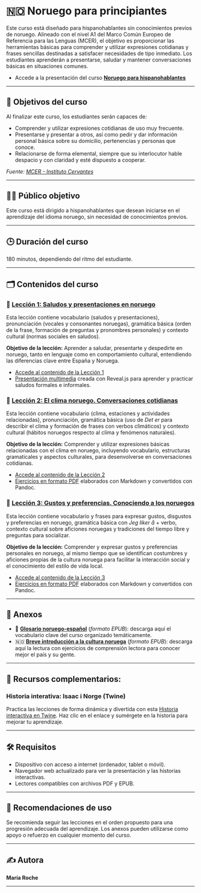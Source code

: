 # 🇳🇴 Noruego para principiantes

Este curso está diseñado para hispanohablantes sin conocimientos previos de noruego. Alineado con el nivel A1 del Marco Común Europeo de Referencia para las Lenguas (MCER), el objetivo es proporcionar las herramientas básicas para comprender y utilizar expresiones cotidianas y frases sencillas destinadas a satisfacer necesidades de tipo inmediato. Los estudiantes aprenderán a presentarse, saludar y mantener conversaciones básicas en situaciones comunes.

- Accede a la presentación del curso [**Noruego para hispanohablantes**](presentacion-curso/inicio-curso.html)


---

## 🎯 Objetivos del curso

Al finalizar este curso, los estudiantes serán capaces de:

- Comprender y utilizar expresiones cotidianas de uso muy frecuente.
- Presentarse y presentar a otros, así como pedir y dar información personal básica sobre su domicilio, pertenencias y personas que conoce.
- Relacionarse de forma elemental, siempre que su interlocutor hable despacio y con claridad y esté dispuesto a cooperar.

*Fuente: [MCER - Instituto Cervantes](https://cvc.cervantes.es/ensenanza/biblioteca_ele/marco/cvc_mer.pdf)*

---

## 🧑‍🎓 Público objetivo

Este curso está dirigido a hispanohablantes que desean iniciarse en el aprendizaje del idioma noruego, sin necesidad de conocimientos previos.

---
## 🕒 Duración del curso

180 minutos, dependiendo del ritmo del estudiante.

---

## 🗂️ Contenidos del curso

### 📍 [Lección 1: **Saludos y presentaciones en noruego**](00-leccion1/leccion1.md)
Esta lección contiene vocabulario (saludos y presentaciones), pronunciación (vocales y consonantes noruegas), gramática básica (orden de la frase, formación de preguntas y pronombres personales) y contexto cultural (normas sociales en saludos).

**Objetivo de la lección:** Aprender a saludar, presentarte y despedirte en noruego, tanto en lenguaje como en comportamiento cultural, entendiendo las diferencias clave entre España y Noruega.

- [Accede al contenido de la Lección 1](00-leccion1/leccion1.md)
- [Presentación multimedia](https://mroche02.github.io/curso-noruego/00-leccion1/presentacion/presentacion.html) creada con Reveal.js para aprender y practicar saludos formales e informales.

### 📍 [Lección 2: **El clima noruego. Conversaciones cotidianas**](01-leccion2/leccion2.md) 
Esta lección contiene vocabulario (clima, estaciones y actividades relacionadas), pronunciación, gramática básica (uso de *Det er* para describir el clima y formación de frases con verbos climáticos) y contexto cultural (hábitos noruegos respecto al clima y fenómenos naturales).

**Objetivo de la lección:** Comprender y utilizar expresiones básicas relacionadas con el clima en noruego, incluyendo vocabulario, estructuras gramaticales y aspectos culturales, para desenvolverse en conversaciones cotidianas.

- [Accede al contenido de la Lección 2](01-leccion2/leccion2.md)
- [Ejercicios en formato PDF](https://mroche02.github.io/curso-noruego/01-leccion2/ejercicios-leccion2.pdf) elaborados con Markdown y convertidos con Pandoc.


### 📍 [Lección 3: **Gustos y preferencias. Conociendo a los noruegos**](02-leccion3/leccion3.md)
Esta lección contiene vocabulario y frases para expresar gustos, disgustos y preferencias en noruego, gramática básica con *Jeg liker å* + verbo, contexto cultural sobre aficiones noruegas y tradiciones del tiempo libre y preguntas para socializar.

**Objetivo de la lección:** Comprender y expresar gustos y preferencias personales en noruego, al mismo tiempo que se identifican costumbres y aficiones propias de la cultura noruega para facilitar la interacción social y el conocimiento del estilo de vida local.

- [Accede al contenido de la Lección 3](02-leccion3/leccion3.md)
- [Ejercicios en formato PDF](https://mroche02.github.io/curso-noruego/02-leccion3/ejercicios-leccion3.pdf) elaborados con Markdown y convertidos con Pandoc.
---

## 📎 Anexos

- 📘 [**Glosario noruego-español**](https://mroche02.github.io/curso-noruego/anexos/ANEXO1/dist/glosario1.epub) (_formato EPUB_): descarga aquí el vocabulario clave del curso organizado temáticamente.
- 🇳🇴 [**Breve introducción a la cultura noruega**](https://mroche02.github.io/curso-noruego/anexos/ANEXO2/dist/anexo2.epub) (_formato EPUB_): descarga aquí la lectura con ejercicios de comprensión lectora para conocer mejor el país y su gente.

---

## 📍 Recursos complementarios:

### Historia interativa: Isaac i Norge (Twine)

Practica las lecciones de forma dinámica y divertida con esta [Historia interactiva en Twine](https://mroche02.github.io/curso-noruego/Twine/NorwegianTwine.html). Haz clic en el enlace y sumérgete en la historia para mejorar tu aprendizaje.

---

## 🛠️ Requisitos

- Dispositivo con acceso a internet (ordenador, tablet o móvil).
- Navegador web actualizado para ver la presentación y las historias interactivas.
- Lectores compatibles con archivos PDF y EPUB.

---

## 🔄 Recomendaciones de uso

Se recomienda seguir las lecciones en el orden propuesto para una progresión adecuada del aprendizaje. Los anexos pueden utilizarse como apoyo o refuerzo en cualquier momento del curso.

---

## ✍️ Autora

**María Roche**

---
